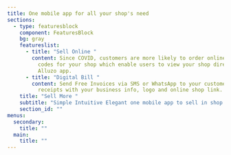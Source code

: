 ```yaml
---
title: One mobile app for all your shop's need
sections:
  - type: featuresblock
    component: FeaturesBlock
    bg: gray
    featureslist:
      - title: "Sell Online "
        content: Since COVID, customers are more likely to order online. Get custom QR
          codes for your shop which enable users to view your shop directly on
          Alluzo app.
      - title: "Digital Bill "
        content: Send Free Invoices via SMS or WhatsApp to your customers. Create custom
          receipts with your business info, logo and online shop link.
    title: "Sell More "
    subtitle: "Simple Intuitive Elegant one mobile app to sell in shop & online  "
    section_id: ""
menus:
  secondary:
    title: ""
  main:
    title: ""
---
```


